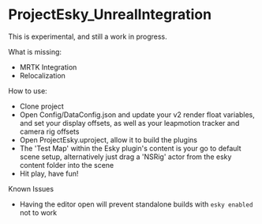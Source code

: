 # ProjectEsky_UnrealIntegration

This is experimental, and still a work in progress.

What is missing:

- MRTK Integration
- Relocalization

How to use:

- Clone project
- Open Config/DataConfig.json and update your v2 render float variables, and set your display offsets, as well as your leapmotion tracker and camera rig offsets
- Open ProjectEsky.uproject, allow it to build the plugins
- The 'Test Map' within the Esky plugin's content is your go to default scene setup, alternatively just drag a 'NSRig' actor from the esky content folder into the scene
- Hit play, have fun!

Known Issues
- Having the editor open will prevent standalone builds with `esky enabled` not to work

